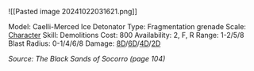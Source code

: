 ![[Pasted image 20241022031621.png]]

Model: Caelli-Merced Ice Detonator
Type: Fragmentation
grenade
Scale: <u>Character</u>
Skill: Demolitions
Cost: 800
Availability: 2, F, R
Range: 1-2/5/8
Blast Radius: 0-1/4/6/8
Damage: <u>8D</u>/<u>6D</u>/<u>4D</u>/<u>2D</u>

*Source: The Black Sands of Socorro (page 104)*